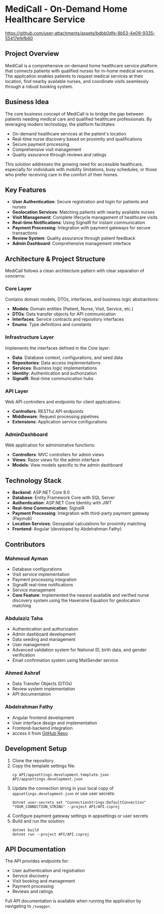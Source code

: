 # MediCall - On-Demand Home Healthcare Service


https://github.com/user-attachments/assets/bdbb0dfe-8b53-4e09-9335-55417efefb60


## Project Overview

MediCall is a comprehensive on-demand home healthcare service platform that connects patients with qualified nurses for in-home medical services. The application enables patients to request medical services at their location, find nearby available nurses, and coordinate visits seamlessly through a robust booking system.

## Business Idea

The core business concept of MediCall is to bridge the gap between patients needing medical care and qualified healthcare professionals. By leveraging modern technology, the platform facilitates:

- On-demand healthcare services at the patient's location
- Real-time nurse discovery based on proximity and qualifications
- Secure payment processing
- Comprehensive visit management
- Quality assurance through reviews and ratings

This solution addresses the growing need for accessible healthcare, especially for individuals with mobility limitations, busy schedules, or those who prefer receiving care in the comfort of their homes.

## Key Features

- **User Authentication**: Secure registration and login for patients and nurses
- **Geolocation Services**: Matching patients with nearby available nurses
- **Visit Management**: Complete lifecycle management of healthcare visits
- **Real-time Notifications**: Using SignalR for instant communication
- **Payment Processing**: Integration with payment gateways for secure transactions
- **Review System**: Quality assurance through patient feedback
- **Admin Dashboard**: Comprehensive management interface

## Architecture & Project Structure

MediCall follows a clean architecture pattern with clear separation of concerns:

### Core Layer
Contains domain models, DTOs, interfaces, and business logic abstractions:
- **Models**: Domain entities (Patient, Nurse, Visit, Service, etc.)
- **DTOs**: Data transfer objects for API communication
- **Interfaces**: Service contracts and repository interfaces
- **Enums**: Type definitions and constants

### Infrastructure Layer
Implements the interfaces defined in the Core layer:
- **Data**: Database context, configurations, and seed data
- **Repositories**: Data access implementations
- **Services**: Business logic implementations
- **Identity**: Authentication and authorization
- **SignalR**: Real-time communication hubs

### API Layer
Web API controllers and endpoints for client applications:
- **Controllers**: RESTful API endpoints
- **Middleware**: Request processing pipelines
- **Extensions**: Application service configurations

### AdminDashboard
Web application for administrative functions:
- **Controllers**: MVC controllers for admin views
- **Views**: Razor views for the admin interface
- **Models**: View models specific to the admin dashboard

## Technology Stack

- **Backend**: ASP.NET Core 8.0
- **Database**: Entity Framework Core with SQL Server
- **Authentication**: ASP.NET Core Identity with JWT
- **Real-time Communication**: SignalR
- **Payment Processing**: Integration with third-party payment gateway (Paymob)
- **Location Services**: Geospatial calculations for proximity matching
- **Frontend**: Angular (developed by Abdelrahman Fathy)

## Contributors

### Mahmoud Ayman
- Database configurations
- Visit service implementation
- Payment processing integration
- SignalR real-time notifications
- Service management
- **Core Feature**: Implemented the nearest available and verified nurse discovery system using the Haversine Equation for geolocation matching

### Abdulaziz Taha
- Authentication and authorization
- Admin dashboard development
- Data seeding and management
- User management
- Advanced validation system for National ID, birth data, and gender verification
- Email confirmation system using MailSender service

### Ahmed Ashraf
- Data Transfer Objects (DTOs)
- Review system implementation
- API documentation

### Abdelrahman Fathy
- Angular frontend development
- User interface design and implementation
- Frontend-backend integration
- access it from [GitHub Repo](https://github.com/abdofathy883/MediCall)

## Development Setup

1. Clone the repository
2. Copy the template settings file:
   ```
   cp API/appsettings.development.template.json API/appsettings.development.json
   ```
3. Update the connection string in your local copy of `appsettings.development.json` or use user secrets:
   ```
   dotnet user-secrets set "ConnectionStrings:DefaultConnection" "YOUR_CONNECTION_STRING" --project API/API.csproj
   ```
4. Configure payment gateway settings in appsettings or user secrets
5. Build and run the solution:
   ```
   dotnet build
   dotnet run --project API/API.csproj
   ```

## API Documentation

The API provides endpoints for:
- User authentication and registration
- Service discovery
- Visit booking and management
- Payment processing
- Reviews and ratings

Full API documentation is available when running the application by navigating to `/swagger`.

